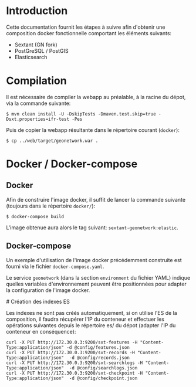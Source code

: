 # Introduction

Cette documentation fournit les étapes à suivre afin d'obtenir une composition
docker fonctionnelle comportant les éléments suivants:

* Sextant (GN fork)
* PostGreSQL / PostGIS
* Elasticsearch

# Compilation

Il est nécessaire de compiler la webapp au préalable, à la racine du dépot, via
la commande suivante:

```
$ mvn clean install -U -DskipTests -Dmaven.test.skip=true -Dsxt.properties=ifr-test -Pes
```

Puis de copier la webapp résultante dans le répertoire courant (`docker`):

```
$ cp ../web/target/geonetwork.war .
```

# Docker / Docker-compose

## Docker

Afin de construire l'image docker, il suffit de lancer la commande suivante
(toujours dans le répertoire `docker/`):

```
$ docker-compose build
```

L'image obtenue aura alors le tag suivant: `sextant-geonetwork:elastic`.

## Docker-compose

Un exemple d'utilisation de l'image docker précédemment construite est fourni
via le fichier `docker-compose.yaml`.

Le service `geonetwork` (dans la section `environment` du fichier YAML) indique
quelles variables d'environnement peuvent être positionnées pour adapter la
configuration de l'image docker.

# Création des indexes ES

Les indexes ne sont pas créés automatiquement, si on utilise l'ES de la
composition, il faudra récupérer l'IP du conteneur et effectuer les opérations
suivantes depuis le répertoire es/ du dépot (adapter l'IP du conteneur en
conséquence):

```
curl -X PUT http://172.30.0.3:9200/sxt-features -H "Content-Type:application/json" -d @config/features.json
curl -X PUT http://172.30.0.3:9200/sxt-records -H "Content-Type:application/json"  -d @config/records.json
curl -X PUT http://172.30.0.3:9200/sxt-searchlogs -H "Content-Type:application/json"  -d @config/searchlogs.json
curl -X PUT http://172.30.0.3:9200/sxt-checkpoint -H "Content-Type:application/json"  -d @config/checkpoint.json

```
